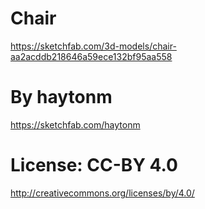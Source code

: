 # Chair

https://sketchfab.com/3d-models/chair-aa2acddb218646a59ece132bf95aa558

# By haytonm

https://sketchfab.com/haytonm

# License: CC-BY 4.0

http://creativecommons.org/licenses/by/4.0/